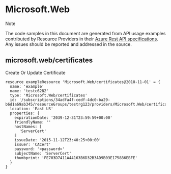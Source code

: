 # Microsoft.Web
  
> [!NOTE]
> The code samples in this document are generated from API usage examples contributed by Resource Providers in their [Azure Rest API specifications](https://github.com/Azure/azure-rest-api-specs). Any issues should be reported and addressed in the source.


## microsoft.web/certificates

Create Or Update Certificate
```bicep
resource exampleResource 'Microsoft.Web/certificates@2018-11-01' = {
  name: 'example'
  name: 'testc6282'
  type: 'Microsoft.Web/certificates'
  id: '/subscriptions/34adfa4f-cedf-4dc0-ba29-b6d1a69ab345/resourceGroups/testrg123/providers/Microsoft.Web/certificates/testc6282'
  location: 'East US'
  properties: {
    expirationDate: '2039-12-31T23:59:59+00:00'
    friendlyName: ''
    hostNames: [
      'ServerCert'
    ]
    issueDate: '2015-11-12T23:40:25+00:00'
    issuer: 'CACert'
    password: '<password>'
    subjectName: 'ServerCert'
    thumbprint: 'FE703D7411A44163B6D32B3AD9B03E175886EBFE'
  }
}
```
